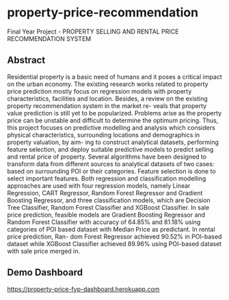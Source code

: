 # property-price-recommendation
Final Year Project - PROPERTY SELLING AND RENTAL PRICE RECOMMENDATION SYSTEM

## Abstract
Residential property is a basic need of humans and it poses a critical impact on the urban economy. The existing research works related to property price prediction mostly focus on regression models with property characteristics, facilities and location. Besides, a review on the existing property recommendation system in the market re- veals that property value prediction is still yet to be popularized. Problems arise as the property price can be unstable and difficult to determine the optimum pricing. Thus, this project focuses on predictive modelling and analysis which considers physical characteristics, surrounding locations and demographics in property valuation, by aim- ing to construct analytical datasets, performing feature selection, and deploy suitable predictive models to predict selling and rental price of property. Several algorithms have been designed to transform data from different sources to analytical datasets of two cases: based on surrounding POI or their categories. Feature selection is done to select important features. Both regression and classification modelling approaches are used with four regression models, namely Linear Regression, CART Regressor, Random Forest Regressor and Gradient Boosting Regressor, and three classification models, which are Decision Tree Classifier, Random Forest Classifier and XGBoost Classifier. In sale price prediction, feasible models are Gradient Boosting Regressor and Random Forest Classifier with accuracy of 64.85% and 81.18% using categories of POI based dataset with Median Price as predictant. In rental price prediction, Ran- dom Forest Regressor achieved 90.52% in POI-based dataset while XGBoost Classifier achieved 89.96% using POI-based dataset with sale price merged in.

## Demo Dashboard
https://property-price-fyp-dashboard.herokuapp.com
